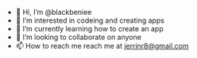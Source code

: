 - 👋 Hi, I’m @blackbeniee
- 👀 I’m interested in codeing and creating apps
- 🌱 I’m currently learning how to create an app
- 💞️ I’m looking to collaborate on anyone
- 📫 How to reach me reach me at jerrinr8@gmail.com

<!---
blackbeniee/blackbeniee is a ✨ special ✨ repository because its `README.md` (this file) appears on your GitHub profile.
You can click the Preview link to take a look at your changes.
--->
